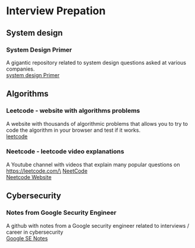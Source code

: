 # Interview Prepation

## System design
### System Design Primer
A gigantic repository related to system design questions asked at various companies.\
[system design Primer](https://github.com/donnemartin/system-design-primer) 

## Algorithms
### Leetcode - website with algorithms problems
A website with thousands of algorithmic problems that allows you to try to code the algorithm in your browser and test if it works.\
[leetcode](https://leetcode.com/)

### Neetcode - leetcode video explanations
A Youtube channel with videos that explain many popular questions on https://leetcode.com/\
[NeetCode](https://www.youtube.com/c/neetcode)\
[Neetcode Website](https://neetcode.io/practice)

## Cybersecurity
### Notes from Google Security Engineer
A github with notes from a Google security engineer related to interviews / career in cybersecurity\
[Google SE Notes](https://github.com/gracenolan/Notes)